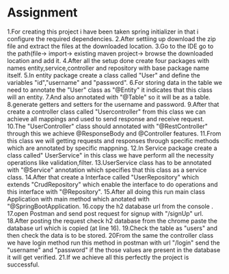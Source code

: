 # Assignment
1.For creating this project i have been taken spring initializer in that i configure the required dependencies.
2.After settiing up download the zip file and extract the files at the downloaded location.
3.Go to the IDE go to the path(file-> import-> existing maven project-> browse the downloaded location and add it.
4.After all the setup done create four packages with names entity,service,controller and repository with base package name itself.
5.In entity package create a class called "User" and define the variables "id","username" and "password".
6.For storing data in the table we need to annotate the "User" class as "@Entity" it indicates that this class will an entity.
7.And also annotated with "@Table" so it will be as a table.
8.generate getters and setters for the username and password.
9.After that create a controller class called "Usercontroller" from this class we can achieve all mappings and used to send response and receive request.
10.The "UserController" class should annotated with "@RestController" through this we achieve @ResponseBody and @Controller features.
11.From this class we will getting requests and responses through specific methods which are  annotated by specific mappning.
12.In Service package create a class called" UserService" in this class we have perform all the necessity operations like validation,filter.
13.UserService class has to be annotated with "@Service" annotation which specifies that this class as a service class.
14.After that create a Interface called "UserRepository" which extends "CrudRepository" which enable the interface to do operations and this interface with "@Repository".
15.After all doing this run main class Application with main method which anotated with "@SpringBootApplication.
16.copy the h2 database url from the console .
17.open Postman and send post request for signup with "/signUp" url.
18.After posting the request check h2 database from the chrome paste the database url which is copied (at line 16).
19.Check the table as "users" and then check the data is to be stored.
20From the same the controller class we have login method run this method in postman with url "/login" send the "username" and "password" if the those values are present in the database it will get verified.
21.If we achieve all this perfectly the project is successful.
